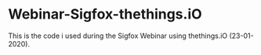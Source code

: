 # Webinar-Sigfox-thethings.iO
This is the code i used during the Sigfox Webinar using thethings.iO (23-01-2020).
